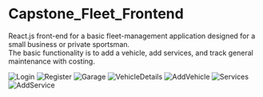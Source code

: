 # Capstone_Fleet_Frontend
React.js front-end for a basic fleet-management application designed for a small business or private sportsman.  
The basic functionality is to add a vehicle, add services, and track general maintenance with costing.

![Login](https://user-images.githubusercontent.com/24422068/137031097-26585898-6ec1-4e03-a271-79132d088bd7.PNG)
![Register](https://user-images.githubusercontent.com/24422068/137031244-fa5fc366-d013-44ae-8d61-936e2f9ad6ed.PNG)
![Garage](https://user-images.githubusercontent.com/24422068/137031106-3ecc2e4c-318a-482b-80b5-1c0e689e8669.PNG)
![VehicleDetails](https://user-images.githubusercontent.com/24422068/137031135-0c0681c5-48e0-43ac-9d69-62a18e90f5df.PNG)
![AddVehicle](https://user-images.githubusercontent.com/24422068/137031149-b30531c2-69e8-41b5-beeb-fdce86fb975c.PNG)
![Services](https://user-images.githubusercontent.com/24422068/137031162-984fd597-f8ed-4155-80cb-2f123aa0167e.PNG)
![AddService](https://user-images.githubusercontent.com/24422068/137031263-e102640c-6096-4e71-a133-31d99e196ce6.PNG)
